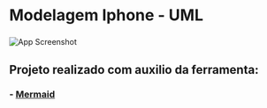 # Modelagem Iphone - UML

### 
![App Screenshot](https://i.ibb.co/VWNWQvd/Screenshot-2024-06-18-at-10-11-16-Online-Flow-Chart-Diagrams-Editor-Mermaid-Live-Editor.png)


## Projeto realizado com auxilio da ferramenta:

### - [Mermaid](https://www.mermaidchart.com/)
